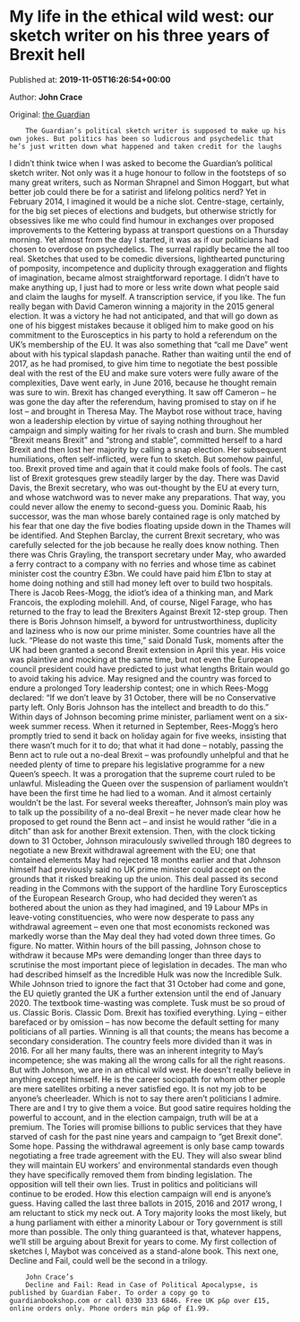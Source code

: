 
# My life in the ethical wild west: our sketch writer on his three years of Brexit hell

Published at: **2019-11-05T16:26:54+00:00**

Author: **John Crace**

Original: [the Guardian](https://www.theguardian.com/politics/2019/nov/05/my-life-in-the-ethical-wild-west-our-sketch-writer-on-his-three-years-of-brexit-hell)


        The Guardian’s political sketch writer is supposed to make up his own jokes. But politics has been so ludicrous and psychedelic that he’s just written down what happened and taken credit for the laughs
      
I didn’t think twice when I was asked to become the Guardian’s political sketch writer. Not only was it a huge honour to follow in the footsteps of so many great writers, such as Norman Shrapnel and Simon Hoggart, but what better job could there be for a satirist and lifelong politics nerd? Yet in February 2014, I imagined it would be a niche slot. Centre-stage, certainly, for the big set pieces of elections and budgets, but otherwise strictly for obsessives like me who could find humour in exchanges over proposed improvements to the Kettering bypass at transport questions on a Thursday morning.
Yet almost from the day I started, it was as if our politicians had chosen to overdose on psychedelics. The surreal rapidly became the all too real. Sketches that used to be comedic diversions, lighthearted puncturing of pomposity, incompetence and duplicity through exaggeration and flights of imagination, became almost straightforward reportage. I didn’t have to make anything up, I just had to more or less write down what people said and claim the laughs for myself. A transcription service, if you like.
The fun really began with David Cameron winning a majority in the 2015 general election. It was a victory he had not anticipated, and that will go down as one of his biggest mistakes because it obliged him to make good on his commitment to the Eurosceptics in his party to hold a referendum on the UK’s membership of the EU. It was also something that “call me Dave” went about with his typical slapdash panache. Rather than waiting until the end of 2017, as he had promised, to give him time to negotiate the best possible deal with the rest of the EU and make sure voters were fully aware of the complexities, Dave went early, in June 2016, because he thought remain was sure to win.
Brexit has changed everything. It saw off Cameron – he was gone the day after the referendum, having promised to stay on if he lost – and brought in Theresa May. The Maybot rose without trace, having won a leadership election by virtue of saying nothing throughout her campaign and simply waiting for her rivals to crash and burn. She mumbled “Brexit means Brexit” and “strong and stable”, committed herself to a hard Brexit and then lost her majority by calling a snap election. Her subsequent humiliations, often self-inflicted, were fun to sketch. But somehow painful, too. Brexit proved time and again that it could make fools of fools.
The cast list of Brexit grotesques grew steadily larger by the day. There was David Davis, the Brexit secretary, who was out-thought by the EU at every turn, and whose watchword was to never make any preparations. That way, you could never allow the enemy to second-guess you.
Dominic Raab, his successor, was the man whose barely contained rage is only matched by his fear that one day the five bodies floating upside down in the Thames will be identified. And Stephen Barclay, the current Brexit secretary, who was carefully selected for the job because he really does know nothing.
Then there was Chris Grayling, the transport secretary under May, who awarded a ferry contract to a company with no ferries and whose time as cabinet minister cost the country £3bn. We could have paid him £1bn to stay at home doing nothing and still had money left over to build two hospitals. There is Jacob Rees-Mogg, the idiot’s idea of a thinking man, and Mark Francois, the exploding molehill. And, of course, Nigel Farage, who has returned to the fray to lead the Brexiters Against Brexit 12-step group. Then there is Boris Johnson himself, a byword for untrustworthiness, duplicity and laziness who is now our prime minister. Some countries have all the luck.
“Please do not waste this time,” said Donald Tusk, moments after the UK had been granted a second Brexit extension in April this year. His voice was plaintive and mocking at the same time, but not even the European council president could have predicted to just what lengths Britain would go to avoid taking his advice. May resigned and the country was forced to endure a prolonged Tory leadership contest; one in which Rees-Mogg declared: “If we don’t leave by 31 October, there will be no Conservative party left. Only Boris Johnson has the intellect and breadth to do this.”
Within days of Johnson becoming prime minister, parliament went on a six-week summer recess. When it returned in September, Rees-Mogg’s hero promptly tried to send it back on holiday again for five weeks, insisting that there wasn’t much for it to do; that what it had done – notably, passing the Benn act to rule out a no-deal Brexit – was profoundly unhelpful and that he needed plenty of time to prepare his legislative programme for a new Queen’s speech. It was a prorogation that the supreme court ruled to be unlawful. Misleading the Queen over the suspension of parliament wouldn’t have been the first time he had lied to a woman. And it almost certainly wouldn’t be the last.
For several weeks thereafter, Johnson’s main ploy was to talk up the possibility of a no-deal Brexit – he never made clear how he proposed to get round the Benn act – and insist he would rather “die in a ditch” than ask for another Brexit extension. Then, with the clock ticking down to 31 October, Johnson miraculously swivelled through 180 degrees to negotiate a new Brexit withdrawal agreement with the EU; one that contained elements May had rejected 18 months earlier and that Johnson himself had previously said no UK prime minister could accept on the grounds that it risked breaking up the union.
This deal passed its second reading in the Commons with the support of the hardline Tory Eurosceptics of the European Research Group, who had decided they weren’t as bothered about the union as they had imagined, and 19 Labour MPs in leave-voting constituencies, who were now desperate to pass any withdrawal agreement – even one that most economists reckoned was markedly worse than the May deal they had voted down three times. Go figure.
No matter. Within hours of the bill passing, Johnson chose to withdraw it because MPs were demanding longer than three days to scrutinise the most important piece of legislation in decades. The man who had described himself as the Incredible Hulk was now the Incredible Sulk. While Johnson tried to ignore the fact that 31 October had come and gone, the EU quietly granted the UK a further extension until the end of January 2020. The textbook time-wasting was complete. Tusk must be so proud of us. Classic Boris. Classic Dom.
Brexit has toxified everything. Lying – either barefaced or by omission – has now become the default setting for many politicians of all parties. Winning is all that counts; the means has become a secondary consideration. The country feels more divided than it was in 2016. For all her many faults, there was an inherent integrity to May’s incompetence; she was making all the wrong calls for all the right reasons. But with Johnson, we are in an ethical wild west. He doesn’t really believe in anything except himself. He is the career sociopath for whom other people are mere satellites orbiting a never satisfied ego.
It is not my job to be anyone’s cheerleader. Which is not to say there aren’t politicians I admire. There are and I try to give them a voice. But good satire requires holding the powerful to account, and in the election campaign, truth will be at a premium. The Tories will promise billions to public services that they have starved of cash for the past nine years and campaign to “get Brexit done”. Some hope. Passing the withdrawal agreement is only base camp towards negotiating a free trade agreement with the EU. They will also swear blind they will maintain EU workers’ and environmental standards even though they have specifically removed them from binding legislation. The opposition will tell their own lies. Trust in politics and politicians will continue to be eroded.
How this election campaign will end is anyone’s guess. Having called the last three ballots in 2015, 2016 and 2017 wrong, I am reluctant to stick my neck out. A Tory majority looks the most likely, but a hung parliament with either a minority Labour or Tory government is still more than possible. The only thing guaranteed is that, whatever happens, we’ll still be arguing about Brexit for years to come. My first collection of sketches I, Maybot was conceived as a stand-alone book. This next one, Decline and Fail, could well be the second in a trilogy.

        John Crace’s 
        Decline and Fail: Read in Case of Political Apocalypse, is published by Guardian Faber. To order a copy go to guardianbookshop.com or call 0330 333 6846. Free UK p&p over £15, online orders only. Phone orders min p&p of £1.99.
      
